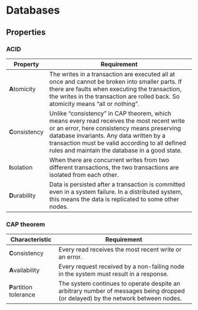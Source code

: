 # Databases

## Properties

### ACID

Property        | Requirement
----------------|------------
**A**tomicity   | The writes in a transaction are executed all at once and cannot be broken into smaller parts. If there are faults when executing the transaction, the writes in the transaction are rolled back. So atomicity means “all or nothing”.
**C**onsistency | Unlike “consistency” in CAP theorem, which means every read receives the most recent write or an error, here consistency means preserving database invariants. Any data written by a transaction must be valid according to all defined rules and maintain the database in a good state.
**I**solation   | When there are concurrent writes from two different transactions, the two transactions are isolated from each other.
**D**urability  | Data is persisted after a transaction is committed even in a system failure. In a distributed system, this means the data is replicated to some other nodes.

### CAP theorem

Characteristic          | Requirement
------------------------|------------
**C**onsistency         | Every read receives the most recent write or an error.
**A**vailability        | Every request received by a non-failing node in the system must result in a response.
**P**artition tolerance | The system continues to operate despite an arbitrary number of messages being dropped (or delayed) by the network between nodes.
